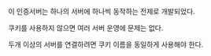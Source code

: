 ﻿이 인증서버는 하나의 서버에 하나씩 동작하는 전제로 개발되었다.

쿠키를 사용하지 않으면 여러 서버 운영에 문제는 없다.

두개 이상의 서버를 연결하려면 쿠키 이름을 동일하게 사용해야 한다.
